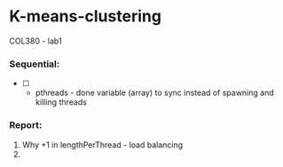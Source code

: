 # K-means-clustering
COL380 - lab1

### Sequential:
- [ ] - pthreads - done variable (array) to sync instead of spawning and killing threads


### Report:
1. Why +1 in lengthPerThread - load balancing
2.
